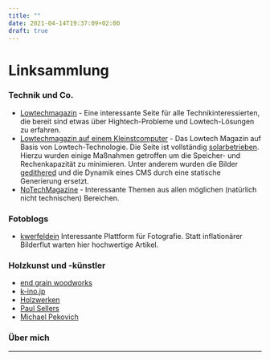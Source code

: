 ```yaml
---
title: ""
date: 2021-04-14T19:37:09+02:00
draft: true
---
```

<!--- https://www.likevillepodcast.com/who -->
# Linksammlung
### Technik und Co.
- [Lowtechmagazin](https://www.lowtechmagazine.com/) - Eine interessante Seite für alle Technikinteressierten, die bereit sind etwas über Hightech-Probleme und Lowtech-Lösungen zu erfahren.
- [Lowtechmagazin auf einem Kleinstcomputer](https://www.solar.lowtechmagazine.com/) - Das Lowtech Magazin auf Basis von Lowtech-Technologie. Die Seite ist vollständig [solarbetrieben](https://solar.lowtechmagazine.com/2018/09/how-to-build-a-lowtech-website.html). Hierzu wurden einige Maßnahmen getroffen um die Speicher- und Rechenkapazität zu minimieren. Unter anderem wurden die Bilder [gedithered](https://de.wikipedia.org/wiki/Dithering_%28Bildbearbeitung%29) und die Dynamik eines CMS durch eine statische Generierung ersetzt. 
- [NoTechMagazine](https://www.notechmagazine.com/) - Interessante Themen aus allen möglichen (natürlich nicht technischen) Bereichen.

### Fotoblogs
- [kwerfeldein](https://www.kwerfeldein.de) Interessante Plattform für Fotografie. Statt inflationärer Bilderflut warten hier hochwertige Artikel.

### Holzkunst und -künstler
- [end grain woodworks](http://www.endgrain.ca/) 
- [k-ino.jp](https://k-ino.jp) 
- [Holzwerken](https://www.holzwerken.net/)
- [Paul Sellers](https://paulsellers.com/)
- [Michael Pekovich](https://www.pekovichwoodworks.com/)

### Über mich

---